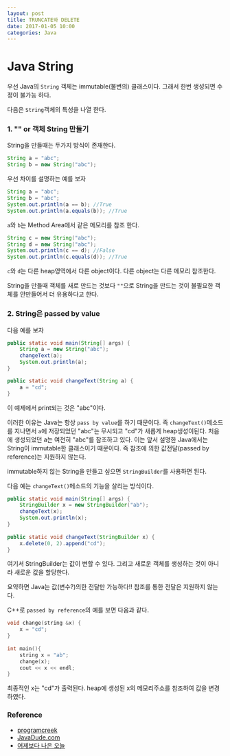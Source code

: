 ```yaml
---
layout: post
title: TRUNCATE와 DELETE
date: 2017-01-05 10:00
categories: Java
---
```


# Java String

우선 Java의 `String` 객체는 immutable(불변의) 클래스이다. 그래서 한번 생성되면 수정이 불가능 하다.

다음은 `String`객체의 특성을 나열 한다.

### 1. "" or 객체 String 만들기

String을 만들때는 두가지 방식이 존재한다. 

```java
String a = "abc";
String b = new String("abc");
```

우선 차이를 설명하는 예를 보자

```java
String a = "abc";
String b = "abc";
System.out.println(a == b); //True
System.out.println(a.equals(b)); //True
```

`a`와 `b`는 Method Area에서 같은 메모리를 참조 한다.

```java
String c = new String("abc");
String d = new String("abc");
System.out.println(c == d); //False
System.out.println(c.equals(d)); //True
```
`c`와 `d`는 다른 heap영역에서 다른 object이다. 다른 object는 다른 메모리 참조한다.

String을 만들때 객체를 새로 만드는 것보다 `""`으로 String을 만드는 것이 불필요한 객체를 안만들어서 더 유용하다고 한다.

### 2. String은 passed by value

다음 예를 보자

```java
public static void main(String[] args) {
	String a = new String("abc");
	changeText(a);
	System.out.println(a);
}

public static void changeText(String a) {
	a = "cd";
}
```

이 예제에서 print되는 것은 "abc"이다.

이러한 이유는 Java는 항상 `pass by value`를 하기 때문이다. 즉 `changeText()`메소드를 지나면서 `a`에 저장되었던 "abc"는 무시되고 "cd"가 새롭게 heap생성이된다. 처음에 생성되었던 a는 여전히 "abc"를 참조하고 있다. 이는 앞서 설명한 Java에서는 String이 immutable한 클래스이기 때문이다. 즉 참조에 의한 값전달(passed by reference)는 지원하지 않는다.

immutable하지 않는 String을 만들고 싶으면 `StringBuilder`를 사용하면 된다.

다음 예는 `changeText()`메소드의 기능을 살리는 방식이다.

```java
public static void main(String[] args) {
	StringBuilder x = new StringBuilder("ab");
	changeText(x);
	System.out.println(x);
}
 
public static void changeText(StringBuilder x) {
	x.delete(0, 2).append("cd");
}
```
여기서 StringBuilder는 값이 변할 수 있다. 그리고 새로운 객체를 생성하는 것이 아니라 새로운 값을 할당한다.

요약하면 Java는 값(변수?)의한 전달만 가능하다!! 참조를 통한 전달은 지원하지 않는다.

C++로 `passed by reference`의 예를 보면 다음과 같다.

```c++
void change(string &x) {
    x = "cd";
}
 
int main(){
    string x = "ab";
    change(x);
    cout << x << endl;
}
```
최종적인 x는 "cd"가 출력된다. heap에 생성된 x의 메모리주소를 참조하여 값을 변경하였다.


### Reference

* [programcreek](http://www.programcreek.com/)
* [JavaDude.com](http://javadude.com/articles/passbyvalue.htm)
* [어제보다 나은 오늘](http://fowler.egloos.com/1243657)